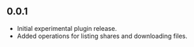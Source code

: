 ## 0.0.1

* Initial experimental plugin release.
* Added operations for listing shares and downloading files.
